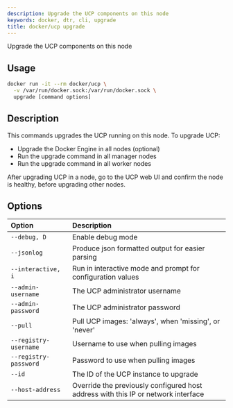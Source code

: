 ```yaml
---
description: Upgrade the UCP components on this node
keywords: docker, dtr, cli, upgrade
title: docker/ucp upgrade
---
```


Upgrade the UCP components on this node

## Usage

```bash
docker run -it --rm docker/ucp \
  -v /var/run/docker.sock:/var/run/docker.sock \
  upgrade [command options]

```

## Description

This commands upgrades the UCP running on this node.
To upgrade UCP:

* Upgrade the Docker Engine in all nodes (optional)
* Run the upgrade command in all manager nodes
* Run the upgrade command in all worker nodes

After upgrading UCP in a node, go to the UCP web UI and confirm the node is
healthy, before upgrading other nodes.


## Options

| Option                    | Description                |
|:--------------------------|:---------------------------|
|`--debug, D`|Enable debug mode|
|`--jsonlog`|Produce json formatted output for easier parsing|
|`--interactive, i`|Run in interactive mode and prompt for configuration values|
|`--admin-username`|The UCP administrator username|
|`--admin-password`|The UCP administrator password|
|`--pull`|Pull UCP images: 'always', when 'missing', or 'never'|
|`--registry-username`|Username to use when pulling images|
|`--registry-password`|Password to use when pulling images|
|`--id`|The ID of the UCP instance to upgrade|
|`--host-address`|Override the previously configured host address with this IP or network interface|
